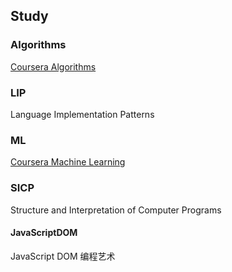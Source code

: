 ## Study

### Algorithms
[Coursera Algorithms](https://www.coursera.org/learn/algorithms-part1/home/welcome)

### LIP
Language Implementation Patterns

### ML
[Coursera Machine Learning](https://www.coursera.org/learn/machine-learning/home/welcome)

### SICP
Structure and Interpretation of Computer Programs

#### JavaScriptDOM
JavaScript DOM 编程艺术